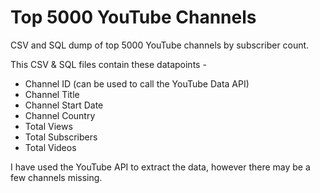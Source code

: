 # Top 5000 YouTube Channels
CSV and SQL dump of top 5000 YouTube channels by subscriber count.

This CSV & SQL files contain these datapoints -
- Channel ID (can be used to call the YouTube Data API)
- Channel Title
- Channel Start Date
- Channel Country
- Total Views
- Total Subscribers
- Total Videos

I have used the YouTube API to extract the data, however there may be a few channels missing.
